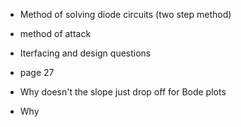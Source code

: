 
- Method of solving diode circuits (two step method)
- method of attack
- Iterfacing and design questions 
- page 27


- Why doesn't the slope just drop off for Bode plots
- Why 
